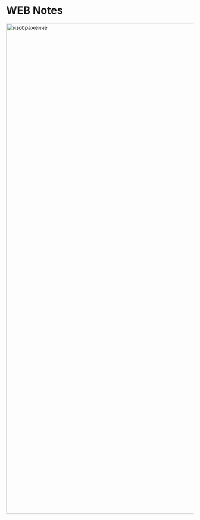 # WEB Notes

<img width="2560" height="1314" alt="изображение" src="https://github.com/user-attachments/assets/af31597a-0be2-408a-b547-04bbe2bee835" />
